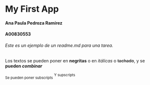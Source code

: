 # My First App

#### Ana Paula Pedroza Ramírez

#### A00830553

###### Este es un ejemplo de un readme.md para una tarea.


Los textos se pueden poner en **negritas** o en *itálicas* o ~~tachado~~, y se **pueden *combinar***

<sub>Se pueden poner subscripts</sub>
<sup>Y supscripts</sup>
